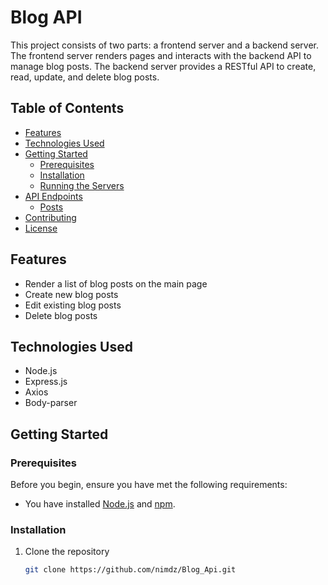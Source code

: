 # Blog API

This project consists of two parts: a frontend server and a backend server. The frontend server renders pages and interacts with the backend API to manage blog posts. The backend server provides a RESTful API to create, read, update, and delete blog posts.

## Table of Contents

- [Features](#features)
- [Technologies Used](#technologies-used)
- [Getting Started](#getting-started)
  - [Prerequisites](#prerequisites)
  - [Installation](#installation)
  - [Running the Servers](#running-the-servers)
- [API Endpoints](#api-endpoints)
  - [Posts](#posts)
- [Contributing](#contributing)
- [License](#license)

## Features

- Render a list of blog posts on the main page
- Create new blog posts
- Edit existing blog posts
- Delete blog posts

## Technologies Used
-  Node.js
- Express.js
- Axios
- Body-parser

## Getting Started

### Prerequisites

Before you begin, ensure you have met the following requirements:

- You have installed [Node.js](https://nodejs.org/) and [npm](https://www.npmjs.com/get-npm).

### Installation

1. Clone the repository
   ```bash
   git clone https://github.com/nimdz/Blog_Api.git